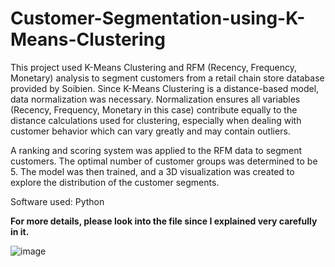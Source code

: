 # Customer-Segmentation-using-K-Means-Clustering
This project used K-Means Clustering and RFM (Recency, Frequency, Monetary) analysis to segment customers from a retail chain store database provided by Soibien. Since K-Means Clustering is a distance-based model, data normalization was necessary. Normalization ensures all variables (Recency, Frequency, Monetary in this case) contribute equally to the distance calculations used for clustering, especially when dealing with customer behavior which can vary greatly and may contain outliers.

A ranking and scoring system was applied to the RFM data to segment customers. The optimal number of customer groups was determined to be 5. The model was then trained, and a 3D visualization was created to explore the distribution of the customer segments.

Software used: Python

**For more details, please look into the file since I explained very carefully in it.**

![image](https://www.segmentify.com/wp-content/uploads/2021/08/Top-Customer-Segmentation-Examples-every-Marketer-Needs-to-Know.png)


